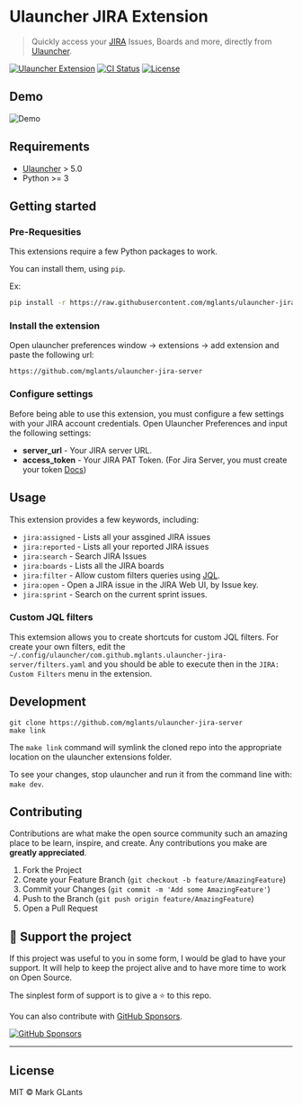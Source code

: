 # Ulauncher JIRA Extension

> Quickly access your [JIRA](https://www.atlassian.com/software/jira) Issues, Boards and more, directly from [Ulauncher](https://ulauncher.io/).

[![Ulauncher Extension](https://img.shields.io/badge/Ulauncher-Extension-yellowgreen.svg?style=for-the-badge)](https://ext.ulauncher.io/)
[![CI Status](https://img.shields.io/github/workflow/status/mglants/ulauncher-jira-server/CI?color=orange&label=actions&logo=github&logoColor=orange&style=for-the-badge)](https://github.com/mglants/ulauncher-jira-server)
[![License](https://img.shields.io/github/license/mglants/ulauncher-jira-server.svg?style=for-the-badge)](https://github.com/mglants/ulauncher-jira-server/blob/master/LICENSE)


## Demo

![Demo](assets/demo.png)

## Requirements

* [Ulauncher](https://github.com/Ulauncher/Ulauncher) > 5.0
* Python >= 3

## Getting started

### Pre-Requesities

This extensions require a few Python packages to work.

You can install them, using `pip`.

Ex:

```bash
pip install -r https://raw.githubusercontent.com/mglants/ulauncher-jira-server/main/requirements.txt
```

### Install the extension


Open ulauncher preferences window -> extensions -> add extension and paste the following url:

```
https://github.com/mglants/ulauncher-jira-server
```

### Configure settings

Before being able to use this extension, you must configure a few settings with your JIRA account credentials. Open Ulauncher Preferences and input the following settings:

- **server_url** - Your JIRA server URL.
- **access_token** - Your JIRA PAT Token. (For Jira Server, you must create your token [Docs](https://confluence.atlassian.com/enterprise/using-personal-access-tokens-1026032365.html))


## Usage

This extension provides a few keywords, including:

- `jira:assigned` - Lists all your assgined JIRA issues
- `jira:reported` - Lists all your reported JIRA issues
- `jira:search` - Search JIRA Issues
- `jira:boards`  - Lists all the JIRA boards
- `jira:filter` - Allow custom filters queries using [JQL](https://support.atlassian.com/jira-service-management-cloud/docs/use-advanced-search-with-jira-query-language-jql/).
- `jira:open`  - Open a JIRA issue in the JIRA Web UI, by Issue key.
- `jira:sprint` - Search on the current sprint issues.
### Custom JQL filters

This extemsion allows you to create shortcuts for custom JQL filters. For create your own filters, edit the `~/.config/ulauncher/com.github.mglants.ulauncher-jira-server/filters.yaml` and you should be able to execute then in the `JIRA: Custom Filters` menu in the extension.


## Development

```
git clone https://github.com/mglants/ulauncher-jira-server
make link
```

The `make link` command will symlink the cloned repo into the appropriate location on the ulauncher extensions folder.

To see your changes, stop ulauncher and run it from the command line with: `make dev`.

## Contributing

Contributions are what make the open source community such an amazing place to be learn, inspire, and create. Any contributions you make are **greatly appreciated**.

1. Fork the Project
2. Create your Feature Branch (`git checkout -b feature/AmazingFeature`)
3. Commit your Changes (`git commit -m 'Add some AmazingFeature'`)
4. Push to the Branch (`git push origin feature/AmazingFeature`)
5. Open a Pull Request

## 💛 Support the project

If this project was useful to you in some form, I would be glad to have your support.  It will help to keep the project alive and to have more time to work on Open Source.

The sinplest form of support is to give a ⭐️ to this repo.

You can also contribute with [GitHub Sponsors](https://github.com/sponsors/mglants).

[![GitHub Sponsors](https://img.shields.io/badge/GitHub%20Sponsors-Sponsor%20Me-red?style=for-the-badge)](https://github.com/sponsors/mglants)

---
## License

MIT &copy; Mark GLants

